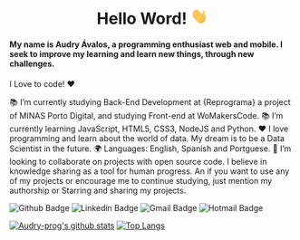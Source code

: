 <h1 align="center"> Hello Word! <img src="https://raw.githubusercontent.com/ABSphreak/ABSphreak/master/gifs/Hi.gif" width="30px"></h1>

<h4> My name is Audry Ávalos, a programming enthusiast web and mobile. I seek to improve my learning and learn new things, through new challenges.</h4>

I Love to code! ❤️

📚 I’m currently studying Back-End Development at {Reprograma} a project of MINAS Porto Digital, and studying Front-end at WoMakersCode.
📚 I’m currently learning JavaScript, HTML5, CSS3, NodeJS and Python.
❤️ I love programming and learn about the world of data. My dream is to be a Data Scientist in the future.
🌍 Languages: English, Spanish and Portguese.
👯 I’m looking to collaborate on projects with open source code. I believe in knowledge sharing as a tool for human progress. An if you want to use any of my projects or encourage me to continue studying, just mention my authorship or Starring and sharing my projects.


![Github Badge](https://img.shields.io/badge/-Github-000?style=flat-square&logo=Github&logoColor=white&link=https://github.com/Audry-prog) ![Linkedin Badge](https://img.shields.io/badge/-LinkedIn-blue?style=flat-square&logo=Linkedin&logoColor=white&link=https://www.linkedin.com/in/audry-%C3%A1valos-b902b533) ![Gmail Badge](https://img.shields.io/badge/-Gmail-c14438?style=flat-square&logo=Gmail&logoColor=white&link=mailto:linda.audry@gmail.com) ![Hotmail Badge](https://img.shields.io/badge/-Hotmail-c14438?style=flat-square&logo=Gmail&logoColor=white&link=mailto:audryavalos@hotmail.com)

[![Audry-prog's github stats](https://github-readme-stats.vercel.app/api?username=Audry-prog&show_icons=true&theme=radical)](https://github.com/Audry-prog/github-readme-stats) [![Top Langs](https://github-readme-stats.vercel.app/api/top-langs/?username=Audry-prog&layout=compact&theme=radical)](https://github.com/Audry-prog/github-readme-stats)

